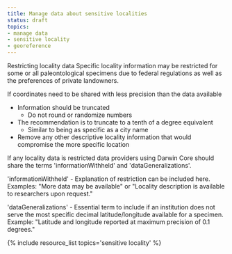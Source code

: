 ```yaml
---
title: Manage data about sensitive localities
status: draft
topics:
- manage data
- sensitive locality
- georeference
---
```

Restricting locality data
Specific locality information may be restricted for some or all paleontological specimens due to federal regulations as well as the preferences of private landowners. 

If coordinates need to be shared with less precision than the data available
- Information should be truncated
    - Do not round or randomize numbers
- The recommendation is to truncate to a tenth of a degree equivalent 
    - Similar to being as specific as a city name
- Remove any other descriptive locality information that would compromise the more specific location

If any locality data is restricted data providers using Darwin Core should share the terms 'informationWithheld' and 'dataGeneralizations'.

'informationWithheld' - Explanation of restriction can be included here. Examples: "More data may be available" or "Locality description is available to researchers upon request."

'dataGeneralizations' - Essential term to include if an institution does not serve the most specific decimal latitude/longitude available for a specimen. Example: "Latitude and longitude reported at maximum precision of 0.1 degrees."

{% include resource_list topics='sensitive locality' %}
